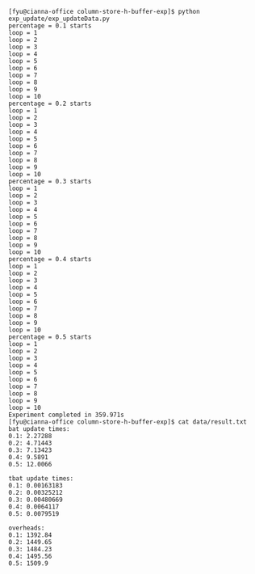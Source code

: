 	[fyu@cianna-office column-store-h-buffer-exp]$ python exp_update/exp_updateData.py 
	percentage = 0.1 starts
	loop = 1
	loop = 2
	loop = 3
	loop = 4
	loop = 5
	loop = 6
	loop = 7
	loop = 8
	loop = 9
	loop = 10
	percentage = 0.2 starts
	loop = 1
	loop = 2
	loop = 3
	loop = 4
	loop = 5
	loop = 6
	loop = 7
	loop = 8
	loop = 9
	loop = 10
	percentage = 0.3 starts
	loop = 1
	loop = 2
	loop = 3
	loop = 4
	loop = 5
	loop = 6
	loop = 7
	loop = 8
	loop = 9
	loop = 10
	percentage = 0.4 starts
	loop = 1
	loop = 2
	loop = 3
	loop = 4
	loop = 5
	loop = 6
	loop = 7
	loop = 8
	loop = 9
	loop = 10
	percentage = 0.5 starts
	loop = 1
	loop = 2
	loop = 3
	loop = 4
	loop = 5
	loop = 6
	loop = 7
	loop = 8
	loop = 9
	loop = 10
	Experiment completed in 359.971s
	[fyu@cianna-office column-store-h-buffer-exp]$ cat data/result.txt 
	bat update times:
	0.1: 2.27288
	0.2: 4.71443
	0.3: 7.13423
	0.4: 9.5891
	0.5: 12.0066

	tbat update times:
	0.1: 0.00163183
	0.2: 0.00325212
	0.3: 0.00480669
	0.4: 0.0064117
	0.5: 0.0079519

	overheads:
	0.1: 1392.84
	0.2: 1449.65
	0.3: 1484.23
	0.4: 1495.56
	0.5: 1509.9
